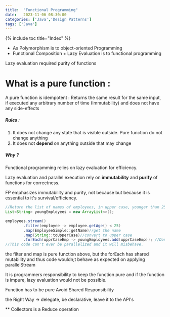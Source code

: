 ```yaml
---
title:  "Functional Programming"
date:   2023-11-06 08:30:00
categories: ['Java','Design Patterns']
tags: ['Java']
---
```


{% include toc title="Index" %}

* As Polymorphism is to object-oriented Programming
* Functional Composition + Lazy Evaluation is to functional programming

Lazy evaluation required purity of functions

# What is a pure function :

A pure function is idempotent : Returns the same result for the same input, if executed any arbitrary number of time  (Immutability)
and does not have any side-effects

##### Rules :
1. It does not change any state that is visible outside. Pure function do not change anything
2. It does not **depend** on anything outside that may change

##### Why ?
Functional programming relies on lazy evaluation for efficiency.

Lazy evaluation and parallel execution rely on
**immutability** and **purify** of functions for correctness.

FP emphasizes immutability and purity, not because
but because it is essential to it's survival/efficiency.


```java
//Return the list of names of employees, in upper case, younger than 25
List<String> youngEmployees = new ArrayList<>();

employees.stream()
        .filter(employee -> employee.getAge() < 25)
        .map(EmployeeSimple::getName)//get the name
        .map(String::toUpperCase)//convert to upper case
        .forEach(upprCaseEmp -> youngEmployees.add(upprCaseEmp)); //Don't do this. Shared mutabilty is evil.
//This code can't ever be parallelized and it will misbehave.
```

the filter and map is pure function above, but the forEach has shared mutability and thus code wouldn;t behave as expected on applying parallelStream


It is programmers responsibility to keep the function pure and if the function is impure, lazy evaluation would not be possible.

Function has to be pure
Avoid Shared Responsibility

the Right Way -> delegate, be declarative, leave it to the API's

** Collectors is a Reduce operation

